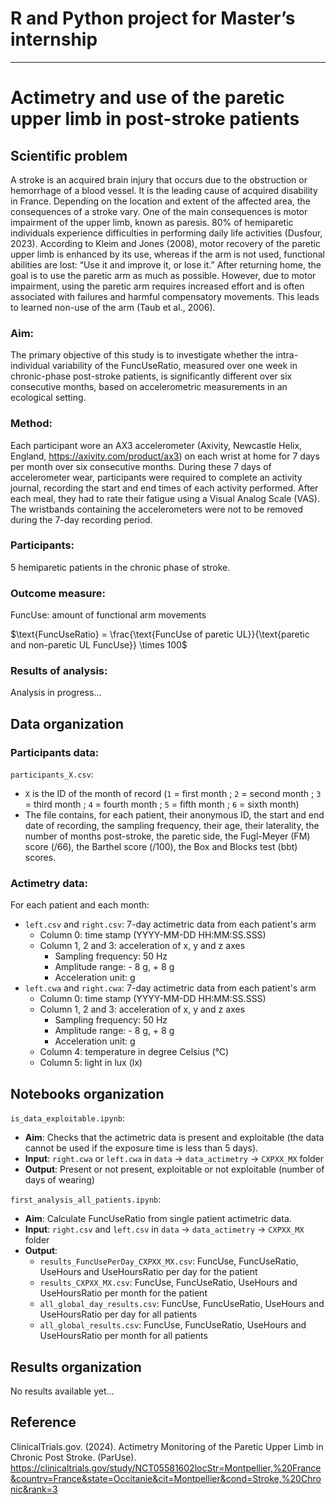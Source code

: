 # R and Python project for Master’s internship 
_____________
# Actimetry and use of the paretic upper limb in post-stroke patients

## Scientific problem
A stroke is an acquired brain injury that occurs due to the obstruction or hemorrhage of a blood vessel. It is the leading cause of acquired disability in France.
Depending on the location and extent of the affected area, the consequences of a stroke vary. One of the main consequences is motor impairment of the upper limb, known as paresis. 80% of hemiparetic individuals experience difficulties in performing daily life activities (Dusfour, 2023). According to Kleim and Jones (2008), motor recovery of the paretic upper limb is enhanced by its use, whereas if the arm is not used, functional abilities are lost: “Use it and improve it, or lose it.” After returning home, the goal is to use the paretic arm as much as possible. However, due to motor impairment, using the paretic arm requires increased effort and is often associated with failures and harmful compensatory movements. This leads to learned non-use of the arm (Taub et al., 2006).

### Aim:
The primary objective of this study is to investigate whether the intra-individual variability of the FuncUseRatio, measured over one week in chronic-phase post-stroke patients, is significantly different over six consecutive months, based on accelerometric measurements in an ecological setting.

### Method:
Each participant wore an AX3 accelerometer (Axivity, Newcastle Helix, England, https://axivity.com/product/ax3) on each wrist at home for 7 days per month over six consecutive months. During these 7 days of accelerometer wear, participants were required to complete an activity journal, recording the start and end times of each activity performed. After each meal, they had to rate their fatigue using a Visual Analog Scale (VAS). The wristbands containing the accelerometers were not to be removed during the 7-day recording period.

### Participants:
5 hemiparetic patients in the chronic phase of stroke.

### Outcome measure:
FuncUse: amount of functional arm movements   

$\text{FuncUseRatio} = \frac{\text{FuncUse of paretic UL}}{\text{paretic and non-paretic UL FuncUse}} \times 100$


### Results of analysis:
Analysis in progress...

## Data organization

### Participants data:
`participants_X.csv`:   
- `X` is the ID of the month of record (`1` = first month ; `2` = second month ; `3` = third month ; `4` = fourth month ; `5` = fifth month ; `6` = sixth month)
- The file contains, for each patient, their anonymous ID, the start and end date of recording, the sampling frequency, their age, their laterality, the number of months post-stroke, the paretic side, the Fugl-Meyer (FM) score (/66), the Barthel score (/100), the Box and Blocks test (bbt) scores.

### Actimetry data: 
For each patient and each month:
- `left.csv` and `right.csv`: 7-day actimetric data from each patient's arm
    - Column 0: time stamp (YYYY-MM-DD HH:MM:SS.SSS)
    - Column 1, 2 and 3: acceleration of x, y and z axes
      - Sampling frequency: 50 Hz
      - Amplitude range: - 8 g, + 8 g
      - Acceleration unit: g
- `left.cwa` and `right.cwa`: 7-day actimetric data from each patient's arm
    - Column 0: time stamp (YYYY-MM-DD HH:MM:SS.SSS)
    - Column 1, 2 and 3: acceleration of x, y and z axes
      - Sampling frequency: 50 Hz
      - Amplitude range: - 8 g, + 8 g
      - Acceleration unit: g
    - Column 4: temperature in degree Celsius (°C)
    - Column 5: light in lux (lx)

## Notebooks organization
`is_data_exploitable.ipynb`:     
- **Aim**: Checks that the actimetric data is present and exploitable (the data cannot be used if the exposure time is less than 5 days). 
- **Input**: `right.cwa` or `left.cwa` in `data` → `data_actimetry` → `CXPXX_MX` folder
- **Output**: Present or not present, exploitable or not exploitable (number of days of wearing)

`first_analysis_all_patients.ipynb`:
- **Aim**: Calculate FuncUseRatio from single patient actimetric data.
- **Input**: `right.csv` and `left.csv` in `data` → `data_actimetry` → `CXPXX_MX` folder
- **Output**:
    - `results_FuncUsePerDay_CXPXX_MX.csv`: FuncUse, FuncUseRatio, UseHours and UseHoursRatio per day for the patient
    - `results_CXPXX_MX.csv`: FuncUse, FuncUseRatio, UseHours and UseHoursRatio per month for the patient
    - `all_global_day_results.csv`: FuncUse, FuncUseRatio, UseHours and UseHoursRatio per day for all patients
    - `all_global_results.csv`: FuncUse, FuncUseRatio, UseHours and UseHoursRatio per month for all patients

## Results organization
No results available yet...

## Reference
ClinicalTrials.gov. (2024). Actimetry Monitoring of the Paretic Upper Limb in Chronic Post Stroke. (ParUse). [https://clinicaltrials.gov/study/NCT05581602locStr=Montpellier,%20France&country=France&state=Occitanie&cit=Montpellier&cond=Stroke,%20Chronic&rank=3 ](https://clinicaltrials.gov/study/NCT05581602?locStr=Montpellier,%20France&country=France&state=Occitanie&city=Montpellier&cond=Stroke,%20actimetry&rank=1)
#
